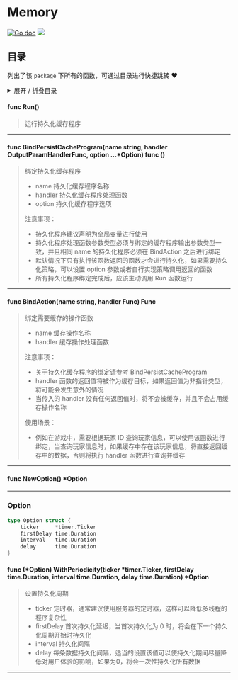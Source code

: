 # Memory



[![Go doc](https://img.shields.io/badge/go.dev-reference-brightgreen?logo=go&logoColor=white&style=flat)](https://pkg.go.dev/github.com/kercylan98/minotaur/memory)
![](https://img.shields.io/badge/Email-kercylan@gmail.com-green.svg?style=flat)

## 目录
列出了该 `package` 下所有的函数，可通过目录进行快捷跳转 ❤️
<details>
<summary>展开 / 折叠目录</summary


> 包级函数定义

|函数|描述
|:--|:--
|[Run](#Run)|运行持久化缓存程序
|[BindPersistCacheProgram](#BindPersistCacheProgram)|绑定持久化缓存程序
|[BindAction](#BindAction)|绑定需要缓存的操作函数
|[NewOption](#NewOption)|暂无描述...


> 结构体定义

|结构体|描述
|:--|:--
|[Option](#option)|暂无描述...

</details>


#### func Run()
<span id="Run"></span>
> 运行持久化缓存程序
***
#### func BindPersistCacheProgram(name string, handler OutputParamHandlerFunc, option ...*Option)  func ()
<span id="BindPersistCacheProgram"></span>
> 绑定持久化缓存程序
>   - name 持久化缓存程序名称
>   - handler 持久化缓存程序处理函数
>   - option 持久化缓存程序选项
> 
> 注意事项：
>   - 持久化程序建议声明为全局变量进行使用
>   - 持久化程序处理函数参数类型必须与绑定的缓存程序输出参数类型一致，并且相同 name 的持久化程序必须在 BindAction 之后进行绑定
>   - 默认情况下只有执行该函数返回的函数才会进行持久化，如果需要持久化策略，可以设置 option 参数或者自行实现策略调用返回的函数
>   - 所有持久化程序绑定完成后，应该主动调用 Run 函数运行
***
#### func BindAction(name string, handler Func)  Func
<span id="BindAction"></span>
> 绑定需要缓存的操作函数
>   - name 缓存操作名称
>   - handler 缓存操作处理函数
> 
> 注意事项：
>   - 关于持久化缓存程序的绑定请参考 BindPersistCacheProgram
>   - handler 函数的返回值将被作为缓存目标，如果返回值为非指针类型，将可能会发生意外的情况
>   - 当传入的 handler 没有任何返回值时，将不会被缓存，并且不会占用缓存操作名称
> 
> 使用场景：
>   - 例如在游戏中，需要根据玩家 ID 查询玩家信息，可以使用该函数进行绑定，当查询玩家信息时，如果缓存中存在该玩家信息，将直接返回缓存中的数据，否则将执行 handler 函数进行查询并缓存
***
#### func NewOption()  *Option
<span id="NewOption"></span>
***
### Option

```go
type Option struct {
	ticker     *timer.Ticker
	firstDelay time.Duration
	interval   time.Duration
	delay      time.Duration
}
```
#### func (*Option) WithPeriodicity(ticker *timer.Ticker, firstDelay time.Duration, interval time.Duration, delay time.Duration)  *Option
> 设置持久化周期
>   - ticker 定时器，通常建议使用服务器的定时器，这样可以降低多线程的程序复杂性
>   - firstDelay 首次持久化延迟，当首次持久化为 0 时，将会在下一个持久化周期开始时持久化
>   - interval 持久化间隔
>   - delay 每条数据持久化间隔，适当的设置该值可以使持久化期间尽量降低对用户体验的影响，如果为0，将会一次性持久化所有数据
***
